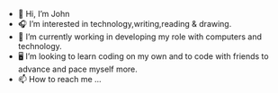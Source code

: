 - 👋 Hi, I’m John
- 🎧 I’m interested in technology,writing,reading & drawing. 
- 🌱 I’m currently working in developing my role with computers and technology.
- 🖥️ I’m looking to learn coding on my own and to code with friends to advance and pace myself more.
- 📫 How to reach me ...

<!---
johns9819/johns9819 is a ✨ special ✨ repository because its `README.md` (this file) appears on your GitHub profile.
You can click the Preview link to take a look at your changes.
--->
